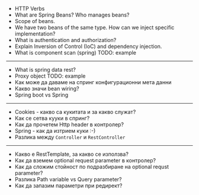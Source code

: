 * HTTP Verbs
* What are Spring Beans? Who manages beans?
* Scope of beans.
* We have two beans of the same type. How can we inject specific implementation?
* What is authentication and authorization?
* Explain Inversion of Control (IoC) and dependency injection.
* What is component scan (spring) TODO: example

---
* What is spring data rest?
* Proxy object TODO: example
* Как може да даваме на спринг конфигурационни мета данни
* Какво значи bean wiring?
* Spring boot vs Spring

---
* Cookies - какво са кукитата и за какво служат?
* Как се сетва кууки в спринг?
* Как да прочетем Http header в контролер?
* Spring - как да изтрием куки :-)
* Разлика между `Controller` и `RestController`
----
* Какво е RestTemplate, за какво се използва?
* Как да вземем optional request parameter в контролер?
* Как да сложим стойност по подразбиране на optional requst parameter?
* Разлика Path variable vs Query parameter?
* Как да запазим параметри при редирект?

